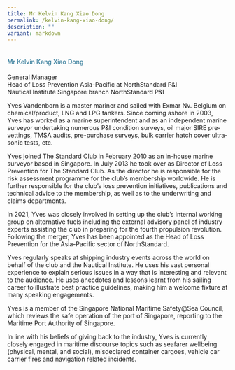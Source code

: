 ```yaml
---
title: Mr Kelvin Kang Xiao Dong
permalink: /kelvin-kang-xiao-dong/
description: ""
variant: markdown
---
```

<div class="row"> <div class="col is-3"> <img src=""> </div> <div class="col is-9 speaker-details"> <h4>Mr           Kelvin Kang Xiao Dong</h4> <p>          General Manager<br> Head of Loss Prevention Asia-Pacific at NorthStandard P&amp;I<br>Nautical Institute Singapore branch NorthStandard P&amp;I<br> </p> <p>Yves Vandenborn is a master mariner and sailed with Exmar Nv. Belgium on chemical/product, LNG and LPG tankers. Since coming ashore in 2003, Yves has worked as a marine superintendent and as an independent marine surveyor undertaking numerous P&amp;I condition surveys, oil major SIRE pre-vettings, TMSA audits, pre-purchase surveys, bulk carrier hatch cover ultra-sonic tests, etc. </p> <p> Yves joined The Standard Club in February 2010 as an in-house marine surveyor based in Singapore. In July 2013 he took over as Director of Loss Prevention for The Standard Club. As the director he is responsible for the risk assessment programme for the club’s membership worldwide. He is further responsible for the club’s loss prevention initiatives, publications and technical advice to the membership, as well as to the underwriting and claims departments. </p> <p>In 2021, Yves was closely involved in setting up the club’s internal working group on alternative fuels including the external advisory panel of industry experts assisting the club in preparing for the fourth propulsion revolution. Following the merger, Yves has been appointed as the Head of Loss Prevention for the Asia-Pacific sector of NorthStandard.</p> <p>Yves regularly speaks at shipping industry events across the world on behalf of the club and the Nautical Institute. He uses his vast personal experience to explain serious issues in a way that is interesting and relevant to the audience. He uses anecdotes and lessons learnt from his sailing career to illustrate best practice guidelines, making him a welcome fixture at many speaking engagements.</p> <p>Yves is a member of the Singapore National Maritime Safety@Sea Council, which reviews the safe operation of the port of Singapore, reporting to the Maritime Port Authority of Singapore.</p> <p>In line with his beliefs of giving back to the industry, Yves is currently closely engaged in maritime discourse topics such as seafarer wellbeing (physical, mental, and social), misdeclared container cargoes, vehicle car carrier fires and navigation related incidents. </p> </div> </div>


<style type="text/css"> 
    .is-left{
      text-align: left;
    }
    h4{
      font-weight: 500; 
      color: #337B9A !important;
    }
     .speaker-details p { text-align: justified; }
  </style>